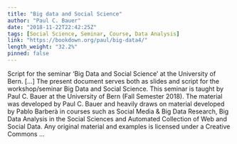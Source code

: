 ```yaml
---
title: "Big data and Social Science"
author: "Paul C. Bauer"
date: "2018-11-22T22:42:25Z"
tags: [Social Science, Seminar, Course, Data Analysis]
link: "https://bookdown.org/paul/big-data4/"
length_weight: "32.2%"
pinned: false
---
```


Script for the seminar ‘Big Data and Social Science’ at the University of Bern. [...] The present document serves both as slides and script for the workshop/seminar Big Data and Social Science. This seminar is taught by Paul C. Bauer at the University of Bern (Fall Semester 2018). The material was developed by Paul C. Bauer and heavily draws on material developed by Pablo Barberà in courses such as Social Media & Big Data Research, Big Data Analysis in the Social Sciences and Automated Collection of Web and Social Data. Any original material and examples is licensed under a Creative Commons ...
